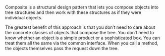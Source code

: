 Composite is a structural design pattern that lets you compose objects into tree structures
and then work with these structures as if they were individual objects.

The greatest benefit of this approach is that you don’t need to care about
the concrete classes of objects that compose the tree. You don’t need to know
whether an object is a simple product or a sophisticated box. You can treat
them all the same via the common interface. When you call a method, the objects
themselves pass the request down the tree.